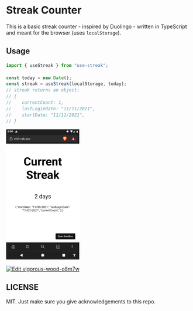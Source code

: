 # Streak Counter

This is a basic streak counter - inspired by Duolingo - written in TypeScript and meant for the browser (uses `localStorage`).

## Usage

```typescript
import { useStreak } from "use-streak";

const today = new Date();
const streak = useStreak(localStorage, today);
// streak returns an object:
// {
//    currentCount: 1,
//    lastLoginDate: "11/11/2021",
//    startDate: "11/11/2021",
// }
```

<img src="./streak-demo.png" alt="screenshot of streak demo" width="200" />

[![Edit vigorous-wood-o8m7w](https://codesandbox.io/static/img/play-codesandbox.svg)](https://codesandbox.io/s/vigorous-wood-o8m7w?fontsize=14&hidenavigation=1&theme=dark)

## LICENSE

MIT. Just make sure you give acknowledgements to this repo.
